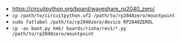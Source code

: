 - https://circuitpython.org/board/waveshare_rp2040_zero/
- `cp /path/to/circuitpython.uf2 /path/to/rp2040zero/mountpoint`
- `sudo fatlabel /path/to/rp2040zero/device RP2040ZEROL`
- `cp -av boot.py kmk/ boards/risha/rev1/*.py /path/to/rp2040zero/mountpoint`
